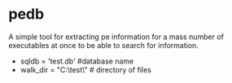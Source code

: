 pedb
====

A simple tool for extracting pe information for a mass number of executables at once to be able to search for information.

  * sqldb = 'test.db' #database name
  * walk_dir = "C:\\test\\" # directory of files
